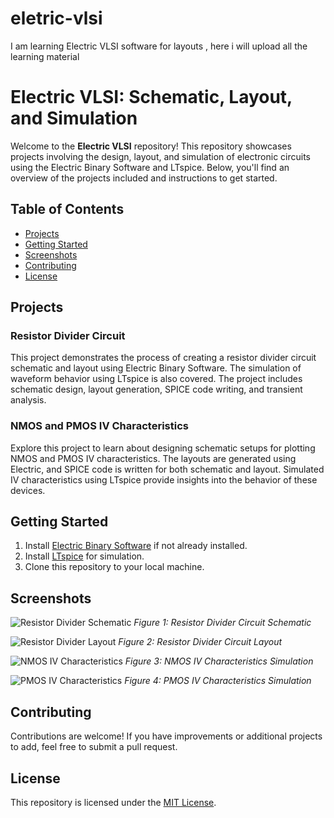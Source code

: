 # eletric-vlsi
I am learning Electric VLSI software for layouts , here i will upload all the learning material

# Electric VLSI: Schematic, Layout, and Simulation

Welcome to the **Electric VLSI** repository! This repository showcases projects involving the design, layout, and simulation of electronic circuits using the Electric Binary Software and LTspice. Below, you'll find an overview of the projects included and instructions to get started.

## Table of Contents
- [Projects](#projects)
- [Getting Started](#getting-started)
- [Screenshots](#screenshots)
- [Contributing](#contributing)
- [License](#license)

## Projects

### Resistor Divider Circuit
This project demonstrates the process of creating a resistor divider circuit schematic and layout using Electric Binary Software. The simulation of waveform behavior using LTspice is also covered. The project includes schematic design, layout generation, SPICE code writing, and transient analysis.

### NMOS and PMOS IV Characteristics
Explore this project to learn about designing schematic setups for plotting NMOS and PMOS IV characteristics. The layouts are generated using Electric, and SPICE code is written for both schematic and layout. Simulated IV characteristics using LTspice provide insights into the behavior of these devices.

## Getting Started
1. Install [Electric Binary Software](https://link-to-electric.com) if not already installed.
2. Install [LTspice](https://www.analog.com/en/design-center/design-tools-and-calculators/simulation-tools/lts.html) for simulation.
3. Clone this repository to your local machine.

## Screenshots
![Resistor Divider Schematic](link-to-image)
*Figure 1: Resistor Divider Circuit Schematic*

![Resistor Divider Layout](link-to-image)
*Figure 2: Resistor Divider Circuit Layout*

![NMOS IV Characteristics](link-to-image)
*Figure 3: NMOS IV Characteristics Simulation*

![PMOS IV Characteristics](link-to-image)
*Figure 4: PMOS IV Characteristics Simulation*

## Contributing
Contributions are welcome! If you have improvements or additional projects to add, feel free to submit a pull request.

## License
This repository is licensed under the [MIT License](LICENSE).

